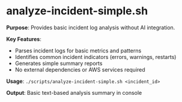 # analyze-incident-simple.sh

**Purpose**: Provides basic incident log analysis without AI integration.

**Key Features**:
- Parses incident logs for basic metrics and patterns
- Identifies common incident indicators (errors, warnings, restarts)
- Generates simple summary reports
- No external dependencies or AWS services required

**Usage**: `./scripts/analyze-incident-simple.sh <incident_id>`

**Output**: Basic text-based analysis summary in console 